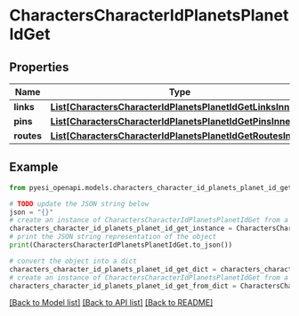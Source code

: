 # CharactersCharacterIdPlanetsPlanetIdGet


## Properties

Name | Type | Description | Notes
------------ | ------------- | ------------- | -------------
**links** | [**List[CharactersCharacterIdPlanetsPlanetIdGetLinksInner]**](CharactersCharacterIdPlanetsPlanetIdGetLinksInner.md) |  | 
**pins** | [**List[CharactersCharacterIdPlanetsPlanetIdGetPinsInner]**](CharactersCharacterIdPlanetsPlanetIdGetPinsInner.md) |  | 
**routes** | [**List[CharactersCharacterIdPlanetsPlanetIdGetRoutesInner]**](CharactersCharacterIdPlanetsPlanetIdGetRoutesInner.md) |  | 

## Example

```python
from pyesi_openapi.models.characters_character_id_planets_planet_id_get import CharactersCharacterIdPlanetsPlanetIdGet

# TODO update the JSON string below
json = "{}"
# create an instance of CharactersCharacterIdPlanetsPlanetIdGet from a JSON string
characters_character_id_planets_planet_id_get_instance = CharactersCharacterIdPlanetsPlanetIdGet.from_json(json)
# print the JSON string representation of the object
print(CharactersCharacterIdPlanetsPlanetIdGet.to_json())

# convert the object into a dict
characters_character_id_planets_planet_id_get_dict = characters_character_id_planets_planet_id_get_instance.to_dict()
# create an instance of CharactersCharacterIdPlanetsPlanetIdGet from a dict
characters_character_id_planets_planet_id_get_from_dict = CharactersCharacterIdPlanetsPlanetIdGet.from_dict(characters_character_id_planets_planet_id_get_dict)
```
[[Back to Model list]](../README.md#documentation-for-models) [[Back to API list]](../README.md#documentation-for-api-endpoints) [[Back to README]](../README.md)


